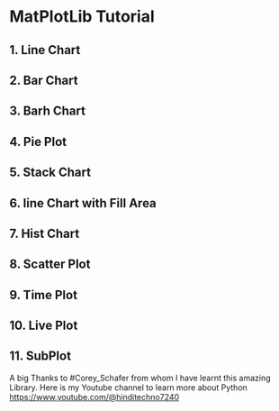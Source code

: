 # MatPlotLib Tutorial

## 1. Line Chart
## 2. Bar Chart
## 3. Barh Chart
## 4. Pie Plot
## 5. Stack Chart
## 6. line Chart with Fill Area
## 7. Hist Chart
## 8. Scatter Plot
## 9. Time Plot
## 10. Live Plot
## 11. SubPlot


A big Thanks to #Corey_Schafer from whom I have learnt this amazing Library.
Here is my Youtube channel to learn more about Python https://www.youtube.com/@hinditechno7240